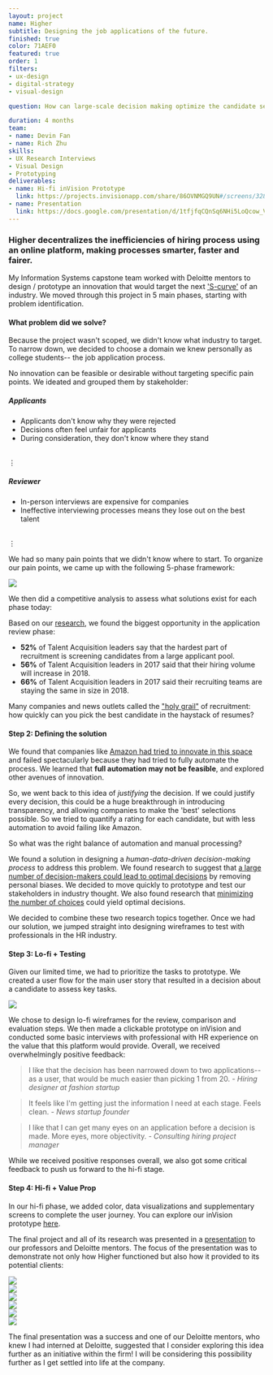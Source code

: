 ```yaml
---
layout: project
name: Higher
subtitle: Designing the job applications of the future.
finished: true
color: 71AEF0
featured: true
order: 1
filters:
- ux-design
- digital-strategy
- visual-design

question: How can large-scale decision making optimize the candidate selection process?

duration: 4 months
team:
- name: Devin Fan
- name: Rich Zhu
skills:
- UX Research Interviews
- Visual Design
- Prototyping
deliverables:
- name: Hi-fi inVision Prototype
  link: https://projects.invisionapp.com/share/86OVNMGQ9UN#/screens/328779598_Home
- name: Presentation
  link: https://docs.google.com/presentation/d/1tfjfqCQnSq6NHi5LoQcow_V86qcDEWar3MVMiIE_Chw/edit#slide=id.p
---
```


### Higher decentralizes the inefficiencies of hiring process using an online platform, making processes smarter, faster and fairer.

My Information Systems capstone team worked with Deloitte mentors to design / prototype an innovation that would target the next <a href="http://ideagenius.com/the-s-curve-pattern-of-innovation-a-full-analysis/" target="_blank">'S-curve'</a> of an industry. We moved through this project in 5 main phases, starting with problem identification.

#### What problem did we solve?

Because the project wasn't scoped, we didn't know what industry to target. To narrow down, we decided to choose a domain we knew personally as college students-- the job application process.

No innovation can be feasible or desirable without targeting specific pain points. We ideated and grouped them by stakeholder:

##### Applicants
- Applicants don't know why they were rejected
- Decisions often feel unfair for applicants
- During consideration, they don't know where they stand
<br/>
⋮

##### Reviewer
- In-person interviews are expensive for companies
- Ineffective interviewing processes means they lose out on the best talent
<br/>
⋮

We had so many pain points that we didn't know where to start. To organize our pain points, we came up with the following 5-phase framework:

<img src="{{ site.baseurl }}/img/Higher-1.png" />

We then did a competitive analysis to assess what solutions exist for each phase today:

Based on our <a href="https://ideal.com/ai-recruiting/" target="_blank">research</a>, we found the biggest opportunity in the application review phase:

- **52%** of Talent Acquisition leaders say that the hardest part of recruitment is screening candidates from a large applicant pool.
- **56%** of Talent Acquisition leaders in 2017 said that their hiring volume will increase in 2018.
- **66%** of Talent Acquisition leaders in 2017 said their recruiting teams are staying the same in size in 2018.


Many companies and news outlets called the <a href="https://www.cnbc.com/2017/08/11/how-goldman-sachs-is-pursuing-the-holy-grail-of-hiring.html" target="_blank">"holy grail"</a> of recruitment: how quickly can you pick the best candidate in the haystack of resumes?

#### Step 2: Defining the solution

We found that companies like <a href="https://www.reuters.com/article/us-amazon-com-jobs-automation-insight/amazon-scraps-secret-ai-recruiting-tool-that-showed-bias-against-women-idUSKCN1MK08G" target="_blank">Amazon had tried to innovate in this space</a> and failed spectacularly because they had tried to fully automate the process. We learned that **full automation may not be feasible**, and explored other avenues of innovation.

So, we went back to this idea of *justifying* the decision. If we could justify every decision, this could be a huge breakthrough in introducing transparency, and allowing companies to make the 'best' selections possible. So we tried to quantify a rating for each candidate, but with less automation to avoid failing like Amazon.

So what was the right balance of automation and manual processing?

We found a solution in designing a *human-data-driven decision-making process* to address this problem. We found research to suggest that <a href="http://cocosci.princeton.edu/tom/papers/OneAndDone.pdf" target="_blank">a large number of decision-makers could lead to optimal decisions</a> by removing personal biases. We decided to move quickly to prototype and test our stakeholders in industry thought. We also found research that <a href="http://cocosci.princeton.edu/tom/papers/OneAndDone.pdf" target="_blank">minimizing the number of choices</a> could yield optimal decisions. 

We decided to combine these two research topics together. Once we had our solution, we jumped straight into designing wireframes to test with professionals in the HR industry.

#### Step 3: Lo-fi + Testing

Given our limited time, we had to prioritize the tasks to prototype. We created a user flow for the main user story that resulted in a decision about a candidate to assess key tasks.

<img src="{{ site.baseurl }}/img/Higher-2.png" />

We chose to design lo-fi wireframes for the review, comparison and evaluation steps. We then made a clickable prototype on inVision and conducted some basic interviews with professional with HR experience on the value that this platform would provide. Overall, we received overwhelmingly positive feedback:

<!-- <div class="slider project-slider">
	<div class="slides">
		<div class="slide">
			<img src="{{ site.baseurl }}/img/Higher-3-1.png" />
		</div>
		<div class="slide">
			<img src="{{ site.baseurl }}/img/Higher-3-2.png" />
		</div>
		<div class="slide">
			<img src="{{ site.baseurl }}/img/Higher-3-3.png" />
		</div>
		<div class="slide">
			<img src="{{ site.baseurl }}/img/Higher-3-4.png" />
		</div>
	</div>
	<div class="slider-dots">
	</div>
	<a class="slider-button slider-prev-button"><span></span></a>
	<a class="slider-button slider-next-button"><span></span></a>
</div> -->

<blockquote>
	I like that the decision has been narrowed down to two applications-- as a user, that would be much easier than picking 1 from 20.
	<i>- Hiring designer at fashion startup</i>
</blockquote>
<blockquote>
	It feels like I'm getting just the information I need at each stage. Feels clean.
	<i>- News startup founder</i>
</blockquote>
<blockquote>
	I like that I can get many eyes on an application before a decision is made. More eyes, more objectivity.
	<i>- Consulting hiring project manager</i>
</blockquote>


While we received positive responses overall, we also got some critical feedback to push us forward to the hi-fi stage.

#### Step 4: Hi-fi + Value Prop

In our hi-fi phase, we added color, data visualizations and supplementary screens to complete the user journey. You can explore our inVision prototype <a href="https://projects.invisionapp.com/share/86OVNMGQ9UN#/screens/328779598_Home" target="_blank">here</a>.

The final project and all of its research was presented in a <a href="https://docs.google.com/presentation/d/1tfjfqCQnSq6NHi5LoQcow_V86qcDEWar3MVMiIE_Chw/edit?usp=sharing" target="_blank">presentation</a> to our professors and Deloitte mentors. The focus of the presentation was to demonstrate not only how Higher functioned but also how it provided to its potential clients:

<div class="slider project-slider">
	<div class="slides">
		<div class="slide">
			<img src="{{ site.baseurl }}/img/Higher-5-1.png" />
		</div>
		<div class="slide">
			<img src="{{ site.baseurl }}/img/Higher-5-2.png" />
		</div>
		<div class="slide">
			<img src="{{ site.baseurl }}/img/Higher-5-3.png" />
		</div>
		<div class="slide">
			<img src="{{ site.baseurl }}/img/Higher-5-4.png" />
		</div>
		<div class="slide">
			<img src="{{ site.baseurl }}/img/Higher-5-5.png" />
		</div>
		<div class="slide">
			<img src="{{ site.baseurl }}/img/Higher-5-6.png" />
		</div>
	</div>
	<div class="slider-dots">
	</div>
	<a class="slider-button slider-prev-button"><span></span></a>
	<a class="slider-button slider-next-button"><span></span></a>
</div>

The final presentation was a success and one of our Deloitte mentors, who knew I had interned at Deloitte, suggested that I consider exploring this idea further as an initiative within the firm! I will be considering this possibility further as I get settled into life at the company.

